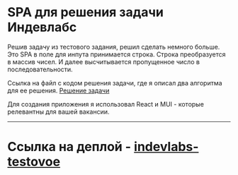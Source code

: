 # SPA для решения задачи Индевлабс

Решив задачу из тестового задания, решил сделать немного больше.
Это SPA в поле для инпута принимается строка. Строка преобразуется в массив чисел.
И далее высчитывается пропущенное число в последовательности.

Ссылка на файл с кодом решения задачи, где я описал два алгоритма для ее решения. [Решение задачи]([https://indevlabs-testovoe.vercel.app/](https://github.com/Xaba73/indevlabs/blob/main/src/components/FormFindNumber/FormFindNumberHelpers.js) "Решение задачи") 

Для создания приложения я использовал React и MUI - которые релевантны для вашей вакансии.

---

# Ссылка на деплой - [indevlabs-testovoe](https://indevlabs-testovoe.vercel.app/ "indevlabs-testovoe")
